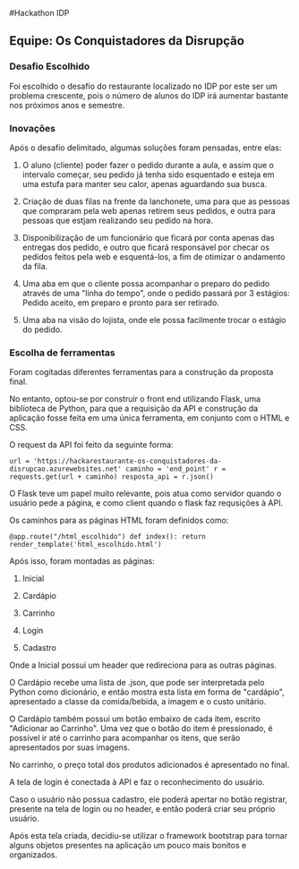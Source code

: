#Hackathon IDP

## Equipe: Os Conquistadores da Disrupção

### Desafio Escolhido

Foi escolhido o desafio do restaurante localizado no IDP por este ser um problema crescente, pois o número de alunos do IDP irá aumentar bastante nos próximos anos e semestre.


### Inovações

Após o desafio delimitado, algumas soluções foram pensadas, entre elas:
 1. O aluno (cliente) poder fazer o pedido durante a aula, e assim que o intervalo começar, seu pedido já tenha sido esquentado e esteja em uma estufa para manter seu calor, apenas aguardando sua busca.

 2. Criação de duas filas na frente da lanchonete, uma para que as pessoas que compraram pela web apenas retirem seus pedidos, e outra para pessoas que estjam realizando seu pedido na hora.

 3. Disponibilização de um funcionário que ficará por conta apenas das entregas dos pedido, e outro que ficará responsável por checar os pedidos feitos pela web e esquentá-los, a fim de otimizar o andamento da fila.

 4. Uma aba em que o cliente possa acompanhar o preparo do pedido através de uma "linha do tempo", onde o pedido passará por 3 estágios: Pedido aceito, em preparo e pronto para ser retirado.

 5. Uma aba na visão do lojista, onde ele possa facilmente trocar o estágio do pedido.

### Escolha de ferramentas

Foram cogitadas diferentes ferramentas para a construção da proposta final.

No entanto, optou-se por construir o front end utilizando Flask, uma biblíoteca de Python, para que a requisição da API e construção da aplicação fosse feita em uma única ferramenta, em conjunto com o HTML e CSS.

O request da API foi feito da seguinte forma:

`url = 'https://hackarestaurante-os-conquistadores-da-disrupcao.azurewebsites.net'
    caminho = 'end_point'
    r = requests.get(url + caminho)
    resposta_api = r.json() `

O Flask teve um papel muito relevante, pois atua como servidor quando o usuário pede a página, e como client quando o flask faz requsições à API.

Os caminhos para as páginas HTML foram definidos como:

`@app.route("/html_escolhido")
	def index():
    return render_template('html_escolhido.html')`

Após isso, foram montadas as páginas:


 1. Inicial

 2. Cardápio

 3. Carrinho

 4. Login

 5. Cadastro

Onde a Inicial possui um header que redireciona para as outras páginas.

O Cardápio recebe uma lista de .json, que pode ser interpretada pelo Python como dicionário, e então mostra esta lista em forma de "cardápio", apresentado a classe da comida/bebida, a imagem e o custo unitário.

O Cardápio também possui um botão embaixo de cada item, escrito "Adicionar ao Carrinho". Uma vez que o botão do item é pressionado, é possível ir até o carrinho para acompanhar os itens, que serão apresentados por suas imagens.

No carrinho, o preço total dos produtos adicionados é apresentado no final.

A tela de login é conectada à API e faz o reconhecimento do usuário.

Caso o usuário não possua cadastro, ele poderá apertar no botão registrar, presente na tela de login ou no header, e então poderá criar seu próprio usuário.

Após esta tela criada, decidiu-se utilizar o framework bootstrap para tornar alguns objetos presentes na aplicação um pouco mais bonitos e organizados.

